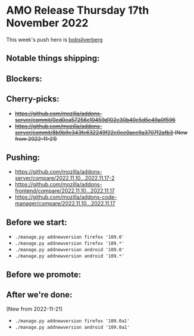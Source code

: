 # AMO Release Thursday 17th November 2022

This week's push hero is [bobsilverberg](https://github.com/bobsilverberg)

## Notable things shipping:

## Blockers:

## Cherry-picks:
- ~~https://github.com/mozilla/addons-server/commit/0cd0ea57256c10459d102e30b40c5d5c49a0f596~~
- ~~https://github.com/mozilla/addons-server/commit/8b9b9e343fe632249f22c0ec0ace9a3707f2afb3 (New from 2022-11-21)~~

## Pushing:

- https://github.com/mozilla/addons-server/compare/2022.11.10...2022.11.17-2
- https://github.com/mozilla/addons-frontend/compare/2022.11.10...2022.11.17
- https://github.com/mozilla/addons-code-manager/compare/2022.11.10...2022.11.17

## Before we start:
- `./manage.py addnewversion firefox '109.0'`
- `./manage.py addnewversion firefox '109.*'`
- `./manage.py addnewversion android '109.0'`
- `./manage.py addnewversion android '109.*'`

## Before we promote:

## After we're done:
(New from 2022-11-21)
- `./manage.py addnewversion firefox '109.0a1'`
- `./manage.py addnewversion android '109.0a1'`
